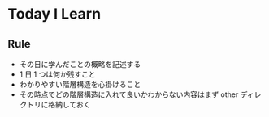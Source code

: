 # Today I Learn

## Rule

-   その日に学んだことの概略を記述する
-   1 日 1 つは何か残すこと
-   わかりやすい階層構造を心掛けること
-   その時点でどの階層構造に入れて良いかわからない内容はまず other ディレクトリに格納しておく
